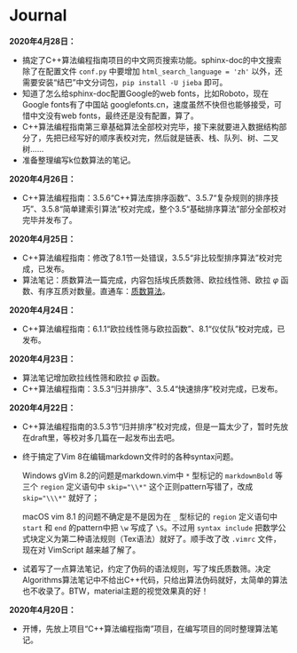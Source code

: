 # Journal

**2020年4月28日：**

- 搞定了C++算法编程指南项目的中文网页搜索功能。sphinx-doc的中文搜索除了在配置文件 ``conf.py`` 中要增加 ``html_search_language = 'zh'`` 以外，还需要安装“结巴”中文分词包，``pip install -U jieba`` 即可。
- 知道了怎么给sphinx-doc配置Google的web fonts，比如Roboto，现在Google fonts有了中国站 googlefonts.cn，速度虽然不快但也能够接受，可惜中文没有web fonts，最终还是没有配置，算了。
- C++算法编程指南第三章基础算法全部校对完毕，接下来就要进入数据结构部分了，先把已经写好的顺序表校对完，然后就是链表、栈、队列、树、二叉树......
- 准备整理编写k位数算法的笔记。

**2020年4月26日：**

- C++算法编程指南：3.5.6“C++算法库排序函数”、3.5.7“复杂规则的排序技巧”、3.5.8“简单建索引算法”校对完成，整个3.5“基础排序算法”部分全部校对完毕并发布了。

**2020年4月25日：**

- C++算法编程指南：修改了8.1节一处错误，3.5.5“非比较型排序算法”校对完成，已发布。
- 算法笔记：质数算法一篇完成，内容包括埃氏质数筛、欧拉线性筛、欧拉 $\varphi$ 函数、有序互质对数量。直通车：[质数算法](notes/algos/numeric_algos/prime_algos.md)。

**2020年4月24日：**

- C++算法编程指南：6.1.1“欧拉线性筛与欧拉函数”、8.1“仪仗队”校对完成，已发布。

**2020年4月23日：**

- 算法笔记增加欧拉线性筛和欧拉 $\varphi$ 函数。
- C++算法编程指南：3.5.3“归并排序”、3.5.4“快速排序”校对完成，已发布。

**2020年4月22日：**

- C++算法编程指南的3.5.3节“归并排序”校对完成，但是一篇太少了，暂时先放在draft里，等校对多几篇在一起发布出去吧。
- 终于搞定了Vim 8在编辑markdown文件时的各种syntax问题。

    Windows gVim 8.2的问题是markdown.vim中 ``*`` 型标记的 ``markdownBold`` 等三个 ``region`` 定义语句中 ``skip="\\*"`` 这个正则pattern写错了，改成 ``skip="\\\*"`` 就好了；

    macOS vim 8.1 的问题不确定是不是因为在 ``_`` 型标记的 ``region`` 定义语句中 ``start`` 和 ``end`` 的pattern中把 ``\w`` 写成了 ``\S``。不过用 ``syntax include`` 把数学公式块定义为第二种语法规则（Tex语法）就好了。顺手改了改 ``.vimrc`` 文件，现在对 VimScript 越来越了解了。

- 试着写了一点算法笔记，约定了伪码的语法规则，写了埃氏质数筛。决定Algorithms算法笔记中不给出C++代码，只给出算法伪码就好，太简单的算法也不收录了。BTW，material主题的视觉效果真的好！

**2020年4月20日：**

- 开博，先放上项目“C++算法编程指南”项目，在编写项目的同时整理算法笔记。

